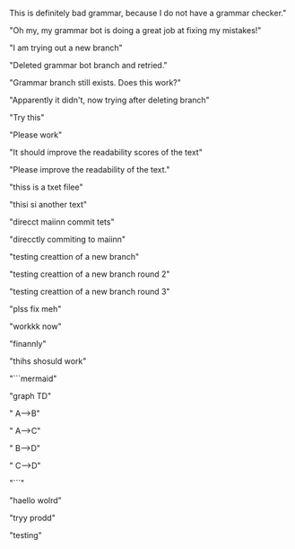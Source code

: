 This is definitely bad grammar, because I do not have a grammar checker."

"Oh my, my grammar bot is doing a great job at fixing my mistakes!"

"I am trying out a new branch"

"Deleted grammar bot branch and retried."

"Grammar branch still exists. Does this work?"

"Apparently it didn't, now trying after deleting branch"

"Try this"

"Please work"

"It should improve the readability scores of the text"

"Please improve the readability of the text."

"thiss is a txet filee"

"thisi si another text"

"direcct maiinn commit tets"

"direcctly commiting to maiinn"

"testing creattion of a new branch"

"testing creattion of a new branch round 2"

"testing creattion of a new branch round 3"

"plss fix meh"

"workkk now"

"finannly"

"thihs shosuld work"

"```mermaid"

"graph TD"

"    A-->B"

"    A-->C"

"    B-->D"

"    C-->D"

"```"

"haello wolrd"

"tryy prodd"

"testing"